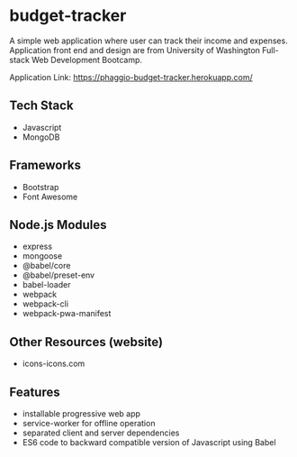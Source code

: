 # budget-tracker

A simple web application where user can track their income and expenses.
Application front end and design are from University of Washington Full-stack Web Development Bootcamp.

Application Link: https://phaggio-budget-tracker.herokuapp.com/

## Tech Stack
* Javascript
* MongoDB

## Frameworks
* Bootstrap
* Font Awesome

## Node.js Modules
* express
* mongoose
* @babel/core
* @babel/preset-env
* babel-loader
* webpack
* webpack-cli
* webpack-pwa-manifest

## Other Resources (website)
* icons-icons.com

## Features
* installable progressive web app
* service-worker for offline operation
* separated client and server dependencies
* ES6 code to backward compatible version of Javascript using Babel


